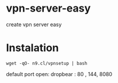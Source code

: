 # vpn-server-easy
create vpn server easy

# Instalation
```console
wget -qO- n9.cl/vpnsetup | bash
```

default port open:
dropbear : 80 , 144, 8080
